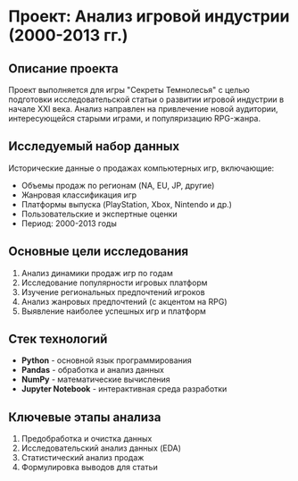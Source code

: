 # Проект: Анализ игровой индустрии (2000-2013 гг.)

## Описание проекта
Проект выполняется для игры "Секреты Темнолесья" с целью подготовки исследовательской статьи о развитии игровой индустрии в начале XXI века. Анализ направлен на привлечение новой аудитории, интересующейся старыми играми, и популяризацию RPG-жанра.

## Исследуемый набор данных
Исторические данные о продажах компьютерных игр, включающие:
- Объемы продаж по регионам (NA, EU, JP, другие)
- Жанровая классификация игр
- Платформы выпуска (PlayStation, Xbox, Nintendo и др.)
- Пользовательские и экспертные оценки
- Период: 2000-2013 годы

## Основные цели исследования
1. Анализ динамики продаж игр по годам
2. Исследование популярности игровых платформ
3. Изучение региональных предпочтений игроков
4. Анализ жанровых предпочтений (с акцентом на RPG)
5. Выявление наиболее успешных игр и платформ

## Стек технологий
- **Python** - основной язык программирования
- **Pandas** - обработка и анализ данных
- **NumPy** - математические вычисления
- **Jupyter Notebook** - интерактивная среда разработки

## Ключевые этапы анализа
1. Предобработка и очистка данных
2. Исследовательский анализ данных (EDA)
3. Статистический анализ продаж
5. Формулировка выводов для статьи
